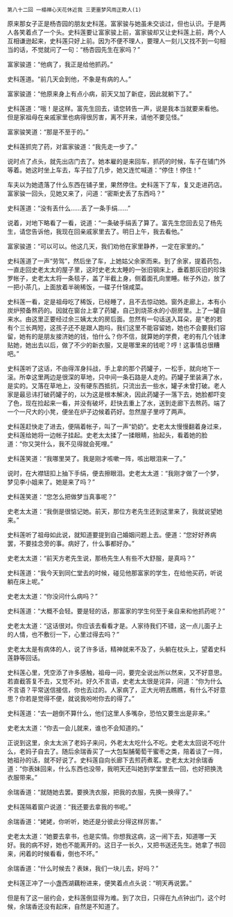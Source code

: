     第八十二回 一榻禅心天花休近我 三更噩梦风雨正欺人(1) 

   原来那女子正是杨杏园的朋友史科莲。富家骏与她虽未交谈过，但也认识。于是两人各笑着点了一个头。史科莲要让富家骏上前，富家骏却又让史科莲上前，两个人互相谦逊起来，史科莲只好上前。因为不便不理人，要理人一刻儿又找不到一句相当的话，不觉就问了一句：“杨杏园先生在家吗？”

   富家骏道：“他病了，我正是给他抓药。”

   史科莲道。“前几天会到他，不象是有病的人。”

   富家骏道：“他原来身上有点小病，前天又加了新症，因此就躺下了。”

   史科莲道：“哦！是这样。富先生回去，请您转告一声，说是我本当就要来看他。但是家祖母在亲戚家里也病得很厉害，离不开来，请他不要见怪。”

   富家骏笑道：“那是不至于的。”

   史科莲抓完了药，对富家骏道：“我先走一步了。”

   说时点了点头，就先出店门去了。她本雇的是来回车，抓药的时候，车子在铺门外等着。她这时坐上车去，车子拉了几步，她又连忙喊道：“停住！停住！”

   车夫以为她遗落了什么东西在铺子里，果然停住。史科莲下了车，复又走进药店。富家骏一回头，见她又来了，问道：“密斯史丢了东西吗？”

   史科莲道：“没有丢什么……丢了一条手绢……”

   说着，对地下略看了一看，说道：“一条破手绢丢了算了。富先生您回去见了杨先生，请您告诉他，我现在回亲戚家里去了。明日上午，我去看他。”

   富家骏道：“可以可以。他这几天，我们劝他在家里静养，一定在家里的。”

   史科莲道了一声“劳驾”，然后坐了车，上她姑父余家而来。到了余家，提着药包，一直走回史老太太的屋子里，这时史老太太睡的一张旧钢床上，垂着那灰旧的珍珠罗帐子，史老太太将一条毯子，盖了半截上身，侧着面孔向里睡。帐子外边，放了一把小茶几，上面放着半碗稀饭，一碟子什锦咸菜。

   史科莲一看，定是祖母吃了稀饭，已经睡了，且不去惊动她。窗外走廊上，本有小炭炉预备熬药的。因就在窗台上拿了药罐，自己到烧茶水的小厨房里。上了一罐自来水。由这里正要经过余三姨太太的房后面。忽然有一句话送入耳朵，是“老的若有个三长两短，这孩子还不是跟人跑吗，我们这里不能容留她，她也不会要我们容留，她有的是朋友接济她的钱，怕什么？你不信，就算她的学费，老的有几个钱津贴她，她出去以后，做了不少的新衣服，又是哪里来的钱呢？哼！这事情总很糟吧。”

   史科莲听了这话，不由得浑身抖战，手上拿的那个药罐子，一松手，就向地下一滚。所幸这里两边是很深的草地，只中间一条石路是人走的。药罐子里装满了水，是实的。又落在草地上，没有硬东西抵抗，只流出去一些水，罐子未曾打破。老人家是最忌讳打破药罐子的，以为这是根本解决，因此药罐子一落下去，她脸都吓变了色，现在捡起来一看，并没有破坏，赶快去重上了水，送到走廊下去熬药。端了一个一尺大的小凳，便坐在炉子边候着药好。忽然屋子里哼了两声。

   史科莲赶快走了进去，便隔着帐子，叫了一声“奶奶”。史老太太慢慢翻着身过来，史科莲给她将一边帐子挂起。史老太太揉了一揉眼睛，抬起头，看着她的脸道：“你又哭什么，我不见得就会死哩。”

   史科莲笑道：“我哪里哭了。我是刚才咳嗽一阵，咳出眼泪来一了。”

   说时，在大襟钮扣上抽下手绢，便去擦眼泪。史老太太道：“我刚才做了一个梦，梦见李小姐来了。她是来了吗？”

   史科莲笑道：“您怎么把做梦当真事呢？”

   史老太太道：“我倒是很惦记她。前天，那位方老先生还到这里来了，我就说望她来。”

   史科莲听了祖母如此说，就知道要提到自己婚姻问题上去。便道：“您好好养病罢，不要挂念旁的事。病好了，什么事都好办。”

   史老太太道：“前天方老先生说，那杨先生人有些不大舒服，是真吗？”

   史科莲道：“我今天到同仁堂去的时候，碰见他那富家的学生，在给他买药，听说躺在床上呢。”

   史老太太道：“你没问什么病吗？”

   史科莲道：“大概不会轻。要是轻的话，那富家的学生何至于亲自来和他抓药呢？”

   史老太太道：“这话很对。你应该去看看才是。人家待我们不错，这一点儿面子上的人情，也不敷衍一下，心里过得去吗？”

   史老太太是有病体的人，说了许多话，精神就来不及了，头躺在枕头上，望着史科莲静等回话。

   史科莲心里，凭空添了许多感触，祖母一问，要完全说出所以然来，又不好意思。若直截答复不去，又觉不对。好久不言语，史老太太很是诧异，问道：“你为什么不言语？平常送信接信，你也去过的。人家病了，正大光明去瞧瞧，有什么不好意思？你若是觉得不便，就说我吩咐你去的得了。”

   史科莲道：“去一趟倒不算什么，他们这里人多嘴杂，恐怕又要生出是非来。”

   史老太太道：“你去一会儿就来，谁也不会知道的。”

   正说到这里，余太太派了老妈子来问，外老太太吃什么不吃。史老太太回说不吃什么，老妈子自去了。随后余瑞香买了一大包梨脯葡萄干蜜枣之类，陪着谈了一阵，她祖孙的话，就不好说了。史科莲自向长廊下去煎药煮茗。史老太太对余瑞香道：“你表妹回来，什么东西也没带，我明天还叫她到学堂里去一回，也好把换洗衣服带来。”

   余瑞香道：“就随她去罢。要换洗衣服，把我的衣服，先换一换得了。”

   史科莲隔着窗户说道：“我还要去拿我的书呢。”

   余瑞香道：“姥姥，你听听，她还是分彼此分得这样厉害。”

   史老太太道：“她要去拿书，也是实情。你想我这病，这一闹下去，知道哪一天好。我的病不好，她也不能离开的。这日子一长久，又把书送还先生。她拿了书回来，闲着的时候看看，倒也不坏。”

   余瑞香道：“什么时候去？表妹，我们一块儿去，好吗？”

   史科莲正冲了一小盏西湖藕粉进来，便笑着点点头说：“明天再说罢。”

   但是有了这一层约会，史科莲倒显得为难。到了次日，只得在九点钟出门，这个时候，余瑞香还没有起床，自然是不知道了。

